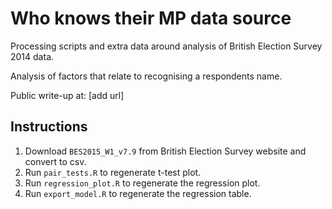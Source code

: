 # Who knows their MP data source

Processing scripts and extra data around analysis of British Election Survey 2014 data. 

Analysis of factors that relate to recognising a respondents name.

Public write-up at: [add url]

## Instructions

1. Download `BES2015_W1_v7.9` from British Election Survey website and convert to csv. 
2. Run `pair_tests.R` to regenerate t-test plot. 
3. Run `regression_plot.R` to regenerate the regression plot. 
4. Run `export_model.R` to regenerate the regression table. 